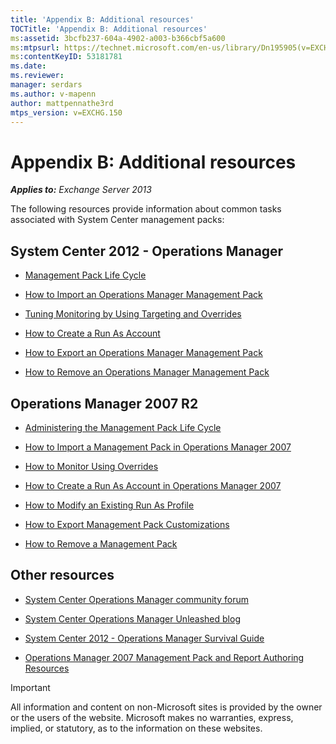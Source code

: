 ```yaml
---
title: 'Appendix B: Additional resources'
TOCTitle: 'Appendix B: Additional resources'
ms:assetid: 3bcfb237-604a-4902-a003-b366cbf5a600
ms:mtpsurl: https://technet.microsoft.com/en-us/library/Dn195905(v=EXCHG.150)
ms:contentKeyID: 53181781
ms.date: 
ms.reviewer: 
manager: serdars
ms.author: v-mapenn
author: mattpennathe3rd
mtps_version: v=EXCHG.150
---
```


# Appendix B: Additional resources

_**Applies to:** Exchange Server 2013_

The following resources provide information about common tasks associated with System Center management packs:

## System Center 2012 - Operations Manager

- [Management Pack Life Cycle](https://go.microsoft.com/fwlink/p/?linkid=232986)

- [How to Import an Operations Manager Management Pack](https://go.microsoft.com/fwlink/p/?linkid=219431)

- [Tuning Monitoring by Using Targeting and Overrides](https://go.microsoft.com/fwlink/p/?linkid=217065)

- [How to Create a Run As Account](https://go.microsoft.com/fwlink/p/?linkid=232988)

- [How to Export an Operations Manager Management Pack](https://go.microsoft.com/fwlink/p/?linkid=232990)

- [How to Remove an Operations Manager Management Pack](https://go.microsoft.com/fwlink/p/?linkid=232991)

## Operations Manager 2007 R2

- [Administering the Management Pack Life Cycle](https://go.microsoft.com/fwlink/?linkid=211463)

- [How to Import a Management Pack in Operations Manager 2007](https://go.microsoft.com/fwlink/?linkid=142351)

- [How to Monitor Using Overrides](https://go.microsoft.com/fwlink/?linkid=117777)

- [How to Create a Run As Account in Operations Manager 2007](https://go.microsoft.com/fwlink/?linkid=165410)

- [How to Modify an Existing Run As Profile](https://go.microsoft.com/fwlink/?linkid=165412)

- [How to Export Management Pack Customizations](https://go.microsoft.com/fwlink/?linkid=209940)

- [How to Remove a Management Pack](https://go.microsoft.com/fwlink/?linkid=209941)

## Other resources

- [System Center Operations Manager community forum](https://go.microsoft.com/fwlink/?linkid=179635)

- [System Center Operations Manager Unleashed blog](https://go.microsoft.com/fwlink/?linkid=246391)

- [System Center 2012 - Operations Manager Survival Guide](https://go.microsoft.com/fwlink/?linkid=246383)

- [Operations Manager 2007 Management Pack and Report Authoring Resources](https://go.microsoft.com/fwlink/?linkid=246388)

> [!IMPORTANT]
> All information and content on non-Microsoft sites is provided by the owner or the users of the website. Microsoft makes no warranties, express, implied, or statutory, as to the information on these websites.
